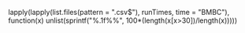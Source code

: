 lapply(lapply(list.files(pattern = ".csv$"), runTimes, time = "BMBC"), function(x) unlist(sprintf("%.1f%%", 100*(length(x[x>30])/length(x)))))
